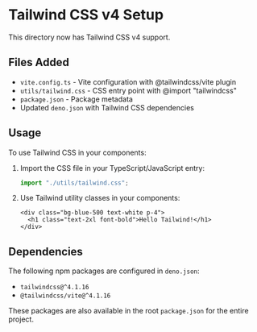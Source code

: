# Tailwind CSS v4 Setup

This directory now has Tailwind CSS v4 support.

## Files Added

- `vite.config.ts` - Vite configuration with @tailwindcss/vite plugin
- `utils/tailwind.css` - CSS entry point with @import "tailwindcss"
- `package.json` - Package metadata
- Updated `deno.json` with Tailwind CSS dependencies

## Usage

To use Tailwind CSS in your components:

1. Import the CSS file in your TypeScript/JavaScript entry:

   ```typescript
   import "./utils/tailwind.css";
   ```

2. Use Tailwind utility classes in your components:
   ```tsx
   <div class="bg-blue-500 text-white p-4">
     <h1 class="text-2xl font-bold">Hello Tailwind!</h1>
   </div>
   ```

## Dependencies

The following npm packages are configured in `deno.json`:

- `tailwindcss@^4.1.16`
- `@tailwindcss/vite@^4.1.16`

These packages are also available in the root `package.json` for the entire project.
